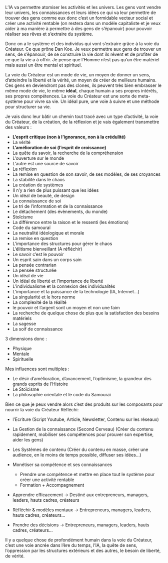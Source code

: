 L’IA va permettre atomiser les activités et les univers. Les gens vont vendre leur univers, les connaissances et leurs idées ce qui va leur permettre de trouver des gens comme eux donc c’est un formidable vecteur social et créer une activité rentable (on restera dans un modèle capitaliste et je veux aider à ma manière à permettre à des gens de s’épanouir) pour pouvoir réaliser ses rêves et s’extraire du système.

Donc on a le système et des individus qui vont s’extraire grâce à la voie du Créateur. Ce que prône Dan Koe. Je veux permettre aux gens de trouver un sens, de s’épanouir, de se construire la vie dont ils rêvent et de profiter de ce que la vie a à offrir. Je pense que l’Homme n’est pas qu’un être matériel mais aussi un être mental et spirituel. 

La voie du Créateur est un mode de vie, un moyen de donner un sens, d’atteindre la liberté et la vérité, un moyen de créer de meilleurs humains. Ces gens en deviendront pas des clones, ils peuvent très bien embrasser le même mode de vie, le même **idéal**, chaque humain a ses propres intérêts, ses propres compétences. La voie du Créateur est une sorte de meta-système pour vivre sa vie. Un idéal pure, une voie à suivre et une méthode pour structurer sa vie.

Je vais donc leur bâtir un chemin tout tracé avec un type d’activité, la voie du Créateur, de la création, de la réflexion et je vais également transmettre des valeurs : 

- **L’esprit critique (non à l’ignorance, non à la crédulité)**
- La vérité
- **L’amélioration de soi (l’esprit de croissance)**
- La quête du savoir, la recherche de la compréhension
- L’ouverture sur le monde
- L’autre est une source de savoir
- La réflexion
- La remise en question de son savoir, de ses modèles, de ses croyances
- La stabilité dans le chaos
- La création de systèmes
- Il n’y a rien de plus puissant que les idées
- Un idéal de beauté, de design
- La connaissance de soi
- Le tri de l’information et de la connaissance
- Le détachement (des évènements, du monde)
- Stoïcisme
- La différence entre la raison et le ressenti (les émotions)
- Code du samouraï
- La neutralité idéologique et morale
- La remise en question
- L’importance des structures pour gérer le chaos
- L’élitisme bienveillant (A réfléchir)
- Le savoir c’est le pouvoir
- Un esprit sain dans un corps sain
- La pensée contrarian
- La pensée structurée
- Un idéal de vie
- Un idéal de liberté et l’importance de liberté
- L’individualisme et la connexion des individualités
- L’importance et la puissance de la technologie (IA, Internet…)
- La singularité et le hors norme
- La complexité de la réalité
- le pouvoir et l’argent sont un moyen et non une faim
- La recherche de quelque chose de plus que la satisfaction des besoins matériels
- La sagesse
- La soif de connaissance

3 dimensions donc : 

- Physique
- Mentale
- Spirituelle

Mes influences sont multiples : 

- Le désir d’amélioration, d’avancement, l’optimisme, la grandeur des grands esprits de l’Histoire
- Le Stoïcisme
- La philosophie orientale et le code du Samouraï

Bien ce que je peux vendre alors c’est des produits sur les composants pour nourrir la voie du Créateur Réfléchi: 

- l’Ecriture (Script Youtube, Article, Newsletter, Contenu sur les réseaux)
- La Gestion de la connaissance (Second Cerveau) (Créer du contenu rapidement, mobiliser ses compétences pour prouver son expertise, aider les gens)
- Les Systèmes de contenu (Créer du contenu en masse, créer une audience, en le moins de temps possible, diffuser ses idées…)
- Monétiser sa compétence et ses connaissances
	- Prendre une compétence et mettre en place tout le système pour créer une activité rentable
	- Formation + Accompagnement
	
- Apprendre efficacement → Destiné aux entrepreneurs, managers, leaders, hauts cadres, créateurs
- Réfléchir & modèles mentaux → Entrepreneurs, managers, leaders, hauts cadres, créateurs…
- Prendre des décisions → Entrepreneurs, managers, leaders, hauts cadres, créateurs…

Il y a quelque chose de profondément humain dans la voie du Créateur, c’est une voie ancrée dans l’ère du temps, l’IA, la quête de sens, l’oppression par les structures extérieurs et des autres, le besoin de liberté, de vérité.